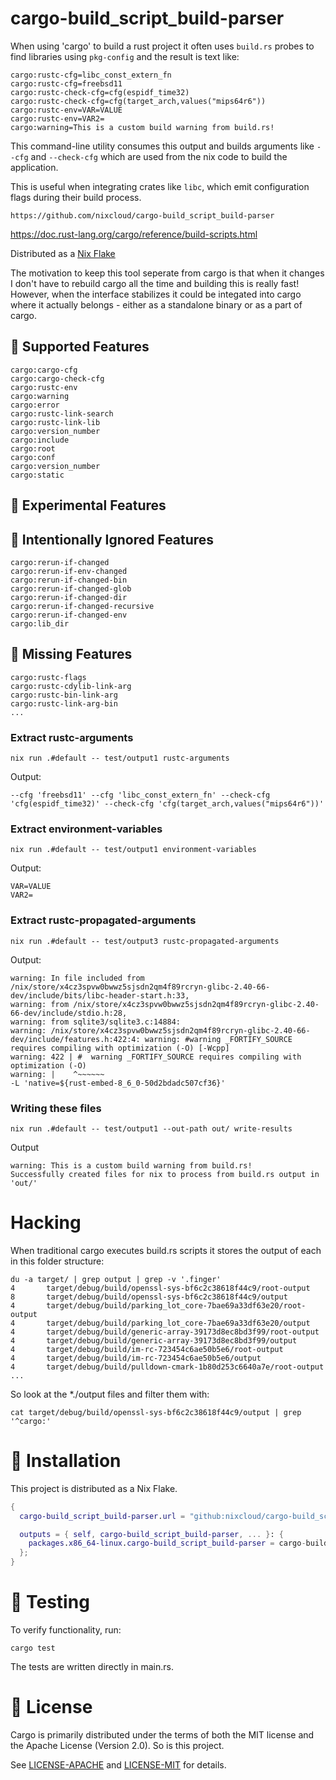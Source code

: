 # cargo-build_script_build-parser

When using 'cargo' to build a rust project it often uses `build.rs` probes to find libraries using `pkg-config` and the result
is text like:

    cargo:rustc-cfg=libc_const_extern_fn
    cargo:rustc-cfg=freebsd11
    cargo:rustc-check-cfg=cfg(espidf_time32)
    cargo:rustc-check-cfg=cfg(target_arch,values("mips64r6"))
    cargo:rustc-env=VAR=VALUE
    cargo:rustc-env=VAR2=
    cargo:warning=This is a custom build warning from build.rs!

This command-line utility consumes this output and builds arguments like `--cfg` and `--check-cfg` which are used from the nix code to build the application.

This is useful when integrating crates like `libc`, which emit configuration flags during their build process. 

    https://github.com/nixcloud/cargo-build_script_build-parser

<https://doc.rust-lang.org/cargo/reference/build-scripts.html>

Distributed as a [Nix Flake](#flake-usage)

The motivation to keep this tool seperate from cargo is that when it changes I don't have to rebuild cargo all the time and building this is really fast!
However, when the interface stabilizes it could be integated into cargo where it actually belongs - either as a standalone binary or as a part of cargo.

## 🔧 Supported Features

    cargo:cargo-cfg
    cargo:cargo-check-cfg
    cargo:rustc-env
    cargo:warning
    cargo:error
    cargo:rustc-link-search
    cargo:rustc-link-lib
    cargo:version_number
    cargo:include
    cargo:root
    cargo:conf
    cargo:version_number
    cargo:static

## 🔧 Experimental Features

## 🔧 Intentionally Ignored Features

    cargo:rerun-if-changed
    cargo:rerun-if-env-changed
    cargo:rerun-if-changed-bin
    cargo:rerun-if-changed-glob
    cargo:rerun-if-changed-dir
    cargo:rerun-if-changed-recursive
    cargo:rerun-if-changed-env
    cargo:lib_dir

## 🔧 Missing Features

    cargo:rustc-flags
    cargo:rustc-cdylib-link-arg
    cargo:rustc-bin-link-arg
    cargo:rustc-link-arg-bin
    ...

### Extract rustc-arguments

    nix run .#default -- test/output1 rustc-arguments

Output:

    --cfg 'freebsd11' --cfg 'libc_const_extern_fn' --check-cfg 'cfg(espidf_time32)' --check-cfg 'cfg(target_arch,values("mips64r6"))'

### Extract environment-variables

    nix run .#default -- test/output1 environment-variables

Output:

    VAR=VALUE
    VAR2=

### Extract rustc-propagated-arguments

    nix run .#default -- test/output3 rustc-propagated-arguments

Output:

    warning: In file included from /nix/store/x4cz3spvw0bwwz5sjsdn2qm4f89rcryn-glibc-2.40-66-dev/include/bits/libc-header-start.h:33,
    warning: from /nix/store/x4cz3spvw0bwwz5sjsdn2qm4f89rcryn-glibc-2.40-66-dev/include/stdio.h:28,
    warning: from sqlite3/sqlite3.c:14884:
    warning: /nix/store/x4cz3spvw0bwwz5sjsdn2qm4f89rcryn-glibc-2.40-66-dev/include/features.h:422:4: warning: #warning _FORTIFY_SOURCE requires compiling with optimization (-O) [-Wcpp]
    warning: 422 | #  warning _FORTIFY_SOURCE requires compiling with optimization (-O)
    warning: |    ^~~~~~~
    -L 'native=${rust-embed-8_6_0-50d2bdadc507cf36}'

### Writing these files

    nix run .#default -- test/output1 --out-path out/ write-results

Output

    warning: This is a custom build warning from build.rs!
    Successfully created files for nix to process from build.rs output in 'out/'

# Hacking

When traditional cargo executes build.rs scripts it stores the output of each in this folder structure:

    du -a target/ | grep output | grep -v '.finger'
    4       target/debug/build/openssl-sys-bf6c2c38618f44c9/root-output
    8       target/debug/build/openssl-sys-bf6c2c38618f44c9/output
    4       target/debug/build/parking_lot_core-7bae69a33df63e20/root-output
    4       target/debug/build/parking_lot_core-7bae69a33df63e20/output
    4       target/debug/build/generic-array-39173d8ec8bd3f99/root-output
    4       target/debug/build/generic-array-39173d8ec8bd3f99/output
    4       target/debug/build/im-rc-723454c6ae50b5e6/root-output
    4       target/debug/build/im-rc-723454c6ae50b5e6/output
    4       target/debug/build/pulldown-cmark-1b80d253c6640a7e/root-output
    ...

So look at the *./output files and filter them with:

    cat target/debug/build/openssl-sys-bf6c2c38618f44c9/output | grep '^cargo:'

# 🚀 Installation

This project is distributed as a Nix Flake.

```nix
{
  cargo-build_script_build-parser.url = "github:nixcloud/cargo-build_script_build-parser";

  outputs = { self, cargo-build_script_build-parser, ... }: {
    packages.x86_64-linux.cargo-build_script_build-parser = cargo-build_script_build-parser.packages.x86_64-linux.default;
  };
}
```

# 🧪 Testing

To verify functionality, run:

    cargo test

The tests are written directly in main.rs.

# 📄 License

Cargo is primarily distributed under the terms of both the MIT license
and the Apache License (Version 2.0). So is this project.

See [LICENSE-APACHE](LICENSE-APACHE) and [LICENSE-MIT](LICENSE-MIT) for details.
